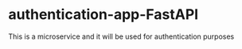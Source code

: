 # authentication-app-FastAPI
This is a microservice and it will be used for authentication purposes
